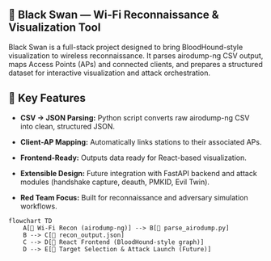 ## 🦢 Black Swan — Wi-Fi Reconnaissance & Visualization Tool

Black Swan is a full-stack project designed to bring BloodHound-style visualization to wireless reconnaissance.
It parses airodump-ng CSV output, maps Access Points (APs) and connected clients, and prepares a structured dataset for interactive visualization and attack orchestration.

## 🔑 Key Features

- **CSV → JSON Parsing:** Python script converts raw airodump-ng CSV into clean, structured JSON.

- **Client-AP Mapping:** Automatically links stations to their associated APs.

- **Frontend-Ready:** Outputs data ready for React-based visualization.

- **Extensible Design:** Future integration with FastAPI backend and attack modules (handshake capture, deauth, PMKID, Evil Twin).

- **Red Team Focus:** Built for reconnaissance and adversary simulation workflows.

```mermaid
flowchart TD
    A[📡 Wi-Fi Recon (airodump-ng)] --> B[🐍 parse_airodump.py]
    B --> C[📝 recon_output.json]
    C --> D[🎨 React Frontend (BloodHound-style graph)]
    D --> E[🎯 Target Selection & Attack Launch (Future)]
```
